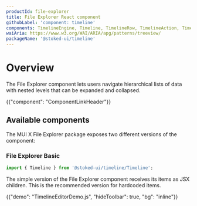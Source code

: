 ```yaml
---
productId: file-explorer
title: File Explorer React component
githubLabel: 'component: timeline'
components: TimelineEngine, Timeline, TimelineRow, TimelineAction, TimelineEffect
waiAria: https://www.w3.org/WAI/ARIA/apg/patterns/treeview/
packageName: '@stoked-ui/timeline'
---
```


# Overview

<p class="description">The File Explorer component lets users navigate hierarchical lists of data with nested levels that can be expanded and collapsed.</p>

{{"component": "ComponentLinkHeader"}}

## Available components

The MUI X File Explorer package exposes two different versions of the component:

### File Explorer Basic

```jsx
import { Timeline } from '@stoked-ui/timeline/Timeline';
```

The simple version of the File Explorer component receives its items as JSX children.
This is the recommended version for hardcoded items.

{{"demo": "TimelineEditorDemo.js", "hideToolbar": true, "bg": "inline"}}
